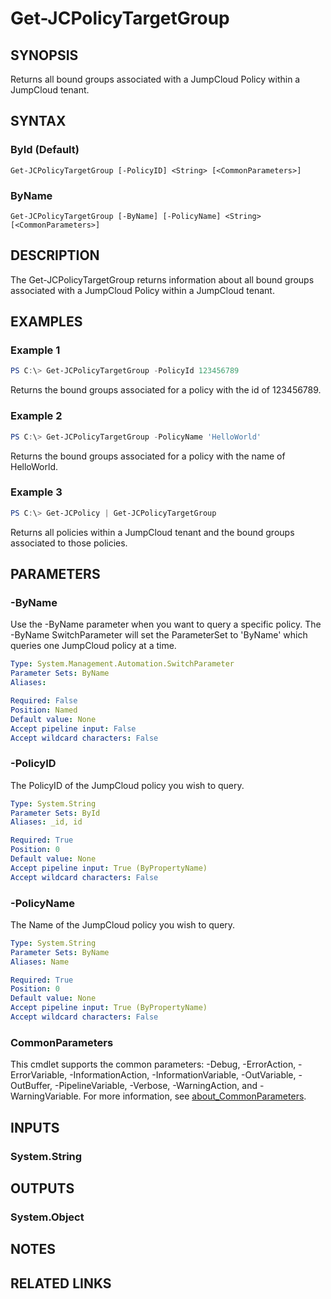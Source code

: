 # Get-JCPolicyTargetGroup

## SYNOPSIS
Returns all bound groups associated with a JumpCloud Policy within a JumpCloud tenant.

## SYNTAX

### ById (Default)
```
Get-JCPolicyTargetGroup [-PolicyID] <String> [<CommonParameters>]
```

### ByName
```
Get-JCPolicyTargetGroup [-ByName] [-PolicyName] <String> [<CommonParameters>]
```

## DESCRIPTION
The Get-JCPolicyTargetGroup returns information about all bound groups associated with a JumpCloud Policy within a JumpCloud tenant.

## EXAMPLES

### Example 1
```powershell
PS C:\> Get-JCPolicyTargetGroup -PolicyId 123456789
```

Returns the bound groups associated for a policy with the id of 123456789.

### Example 2
```powershell
PS C:\> Get-JCPolicyTargetGroup -PolicyName 'HelloWorld'
```

Returns the bound groups associated for a policy with the name of HelloWorld.

### Example 3
```powershell
PS C:\> Get-JCPolicy | Get-JCPolicyTargetGroup
```

Returns all policies within a JumpCloud tenant and the bound groups associated to those policies.

## PARAMETERS

### -ByName
Use the -ByName parameter when you want to query a specific policy.
The -ByName SwitchParameter will set the ParameterSet to 'ByName' which queries one JumpCloud policy at a time.

```yaml
Type: System.Management.Automation.SwitchParameter
Parameter Sets: ByName
Aliases:

Required: False
Position: Named
Default value: None
Accept pipeline input: False
Accept wildcard characters: False
```

### -PolicyID
The PolicyID of the JumpCloud policy you wish to query.

```yaml
Type: System.String
Parameter Sets: ById
Aliases: _id, id

Required: True
Position: 0
Default value: None
Accept pipeline input: True (ByPropertyName)
Accept wildcard characters: False
```

### -PolicyName
The Name of the JumpCloud policy you wish to query.

```yaml
Type: System.String
Parameter Sets: ByName
Aliases: Name

Required: True
Position: 0
Default value: None
Accept pipeline input: True (ByPropertyName)
Accept wildcard characters: False
```

### CommonParameters
This cmdlet supports the common parameters: -Debug, -ErrorAction, -ErrorVariable, -InformationAction, -InformationVariable, -OutVariable, -OutBuffer, -PipelineVariable, -Verbose, -WarningAction, and -WarningVariable. For more information, see [about_CommonParameters](http://go.microsoft.com/fwlink/?LinkID=113216).

## INPUTS

### System.String

## OUTPUTS

### System.Object
## NOTES

## RELATED LINKS
